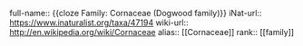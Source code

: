 full-name:: {{cloze Family: Cornaceae (Dogwood family)}}
iNat-url:: https://www.inaturalist.org/taxa/47194
wiki-url:: http://en.wikipedia.org/wiki/Cornaceae
alias:: [[Cornaceae]]
rank:: [[family]]